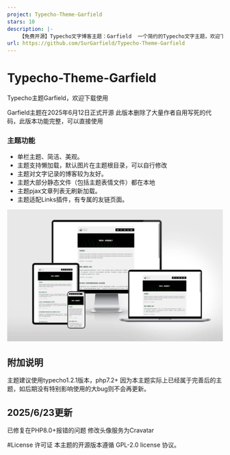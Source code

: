 ```yaml
---
project: Typecho-Theme-Garfield
stars: 10
description: |-
    【免费开源】Typecho文字博客主题：Garfield  一个简约的Typecho文字主题，欢迎下载使用
url: https://github.com/SurGarfield/Typecho-Theme-Garfield
---
```


# Typecho-Theme-Garfield
Typecho主题Garfield，欢迎下载使用

Garfield主题在2025年6月12日正式开源
此版本删除了大量作者自用写死的代码，此版本功能完整，可以直接使用

### 主题功能
+ 单栏主题、简洁、美观。
+ 主题支持懒加载，默认图片在主题根目录，可以自行修改
+ 主题对文字记录的博客较为友好。
+ 主题大部分静态文件（包括主题表情文件）都在本地
+ 主题pjax文章列表无刷新加载。
+ 主题适配Links插件，有专属的友链页面。

![演示](https://github.com/SurGarfield/Typecho-Theme-Garfield/blob/main/screenshot.png)

## 附加说明
主题建议使用typecho1.2.1版本，php7.2+
因为本主题实际上已经属于完善后的主题，如后期没有特别影响使用的大bug则不会再更新。

## 2025/6/23更新
已修复在PHP8.0+报错的问题
修改头像服务为Cravatar

#License 许可证
本主题的开源版本遵循 GPL-2.0 license 协议。

